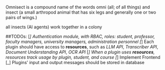 Omnisect is a compound name of the words omni (all; of all things) and insect (a small arthropod animal that has six legs and generally one or two pairs of wings.)

all insects (AI agents) work together in a colony

##TODOs:
[_] Authentication module, with RBAC, roles: student, professor, faculty managers, university managers, administration personnel
[_] Each plugin should have access to **resources**, such as *LLM API*, *Transcriber API*, *Document Understanding API*, *OCR API*
[_] When a plugin uses **resources**, resources track usage by plugin, student, and course
[_] Implement Frontend
[_] Plugins' input and output messages should be stored in database
